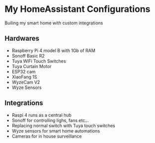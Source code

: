 # My HomeAssistant Configurations

Builing my smart home with custom integrations

## Hardwares

- Raspberry Pi 4 model B with 1Gb of RAM
- Sonoff Basic R2
- Tuya WiFi Touch Switches
- Tuya Curtain Motor
- ESP32 cam
- XiaoFang 1S
- WyzeCam V2
- Wyze Sensors

## Integrations

- Raspi 4 runs as a central hub
- Sonoff for controlling lighs, fans etc...
- Replacing normal switch with Tuya touch switches
- Wyze sensors for smart home automations
- Cameras for in house surveillance
